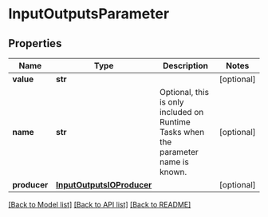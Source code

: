 # InputOutputsParameter

## Properties
Name | Type | Description | Notes
------------ | ------------- | ------------- | -------------
**value** | **str** |  | [optional] 
**name** | **str** | Optional, this is only included on Runtime Tasks when the parameter name is known. | [optional] 
**producer** | [**InputOutputsIOProducer**](InputOutputsIOProducer.md) |  | [optional] 

[[Back to Model list]](../README.md#documentation-for-models) [[Back to API list]](../README.md#documentation-for-api-endpoints) [[Back to README]](../README.md)



